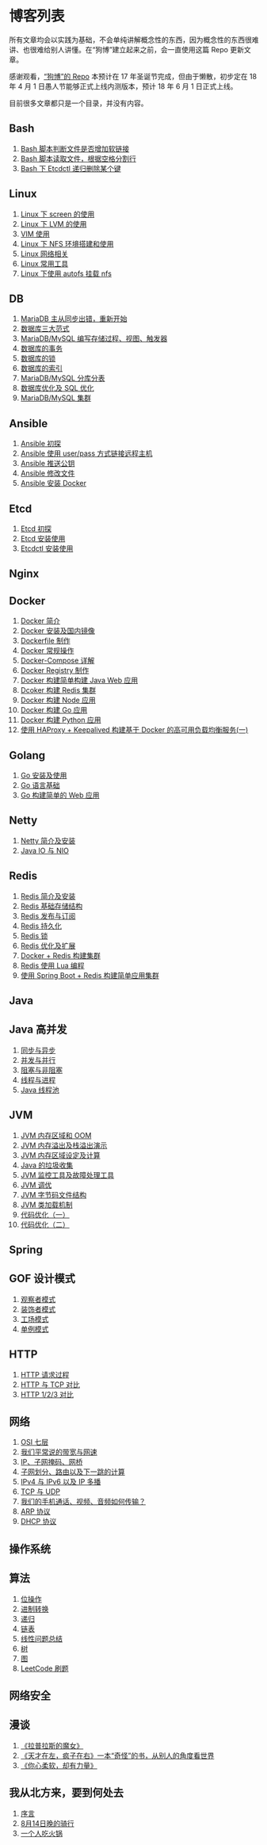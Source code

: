 # 博客列表

所有文章均会以实践为基础，不会单纯讲解概念性的东西，因为概念性的东西很难讲、也很难给别人讲懂。在“狗博”建立起来之前，会一直使用这篇 Repo 更新文章。

感谢观看，[“狗博”的 Repo](https://github.com/dblogcorp) 本预计在 17 年圣诞节完成，但由于懒散，初步定在 18 年 4 月 1 日愚人节能够正式上线内测版本，预计 18 年 6 月 1 日正式上线。

目前很多文章都只是一个目录，并没有内容。

## Bash

1. [Bash 脚本判断文件是否增加软链接](https://github.com/penglongli/blog/issues/1)
2. [Bash 脚本读取文件，根据空格分割行](https://github.com/penglongli/blog/issues/2)
3. [Bash 下 Etcdctl 递归删除某个键](https://github.com/penglongli/blog/issues/3)



## Linux

1. [Linux 下 screen 的使用](https://github.com/penglongli/blog/issues/4)
2. [Linux 下 LVM 的使用](linux/lvm_use.md)
3. [VIM 使用](https://github.com/penglongli/blog/issues/11)
4. [Linux 下 NFS 环境搭建和使用](https://github.com/penglongli/blog/issues/12)
5. [Linux 网络相关](https://github.com/penglongli/blog/issues/13)
6. [Linux 常用工具](https://github.com/penglongli/blog/issues/14)
7. [Linux 下使用 autofs 挂载 nfs](https://github.com/penglongli/blog/issues/15)

## DB

1. [MariaDB 主从同步出错，重新开始](https://github.com/penglongli/blog/issues/5)
2. [数据库三大范式]()
3. [MariaDB/MySQL 编写存储过程、视图、触发器]()
4. [数据库的事务]()
5. [数据库的锁]()
6. [数据库的索引]()
7. [MariaDB/MySQL 分库分表]()
8. [数据库优化及 SQL 优化]()
9. [MariaDB/MySQL 集群]()




## Ansible

1. [Ansible 初探](https://github.com/penglongli/blog/issues/6)
2. [Ansible 使用 user/pass 方式链接远程主机](https://github.com/penglongli/blog/issues/7)
3. [Ansible 推送公钥](ansible/push_ssh_key)
4. [Ansible 修改文件](ansible/change_file)
5. [Ansible 安装 Docker](ansible/install_docker)



## Etcd

1. [Etcd 初探](etcd/guide.md)
2. [Etcd 安装使用](etcd/install.md)
3. [Etcdctl 安装使用](etcd/etcdctl.md)



## Nginx





## Docker

1. [Docker 简介](docker/guide.md)
2. [Docker 安装及国内镜像](docker/install.md)
3. [Dockerfile 制作](docker/dockerfile.md)
4. [Docker 常规操作](docker/operate.md)
5. [Docker-Compose 详解](docker/docker_compose.md)
6. [Docker Registry 制作](docker/docker_registry.md)
7. [Docker 构建简单构建 Java Web 应用](docker/build_java_app.md)
8. [Dcoker 构建 Redis 集群](docker/build_redis_cluster.md)
9. [Docker 构建 Node 应用](docker/build_node.md)
10. [Docker 构建 Go 应用](docker/build_go.md)
11. [Docker 构建 Python 应用](docker/build_python.md)
12. [使用 HAProxy + Keepalived 构建基于 Docker 的高可用负载均衡服务(一)](https://github.com/penglongli/blog/issues/9)



## Golang

1. [Go 安装及使用](go/install.md)
2. [Go 语言基础](go/bais.md)
3. [Go 构建简单的 Web 应用](go/build_web.md)



## Netty

1. [Netty 简介及安装](netty/guide.md)
2. [Java IO 与 NIO](netty/io_nio.md)



## Redis

1. [Redis 简介及安装](redis/guide.md)
2. [Redis 基础存储结构](redis/store_structure.md)
3. [Redis 发布与订阅](redis/pub_sub.md)
4. [Redis 持久化](redis/persistence.md)
5. [Redis 锁](redis/lock.md)
6. [Redis 优化及扩展](redis/extend.md)
7. [Docker + Redis 构建集群](redis/cluster.md)
8. [Redis 使用 Lua 编程](redis/lua.md)
9. [使用 Spring Boot + Redis 构建简单应用集群](redis/spring_redis.md)



## Java





## Java 高并发

1. [同步与异步]()
2. [并发与并行]()
3. [阻塞与非阻塞]()
4. [线程与进程]()
5. [Java 线程池]()



## JVM

1. [JVM 内存区域和 OOM](https://github.com/penglongli/blog/issues/10)
2. [JVM 内存溢出及栈溢出演示](jvm/memory_out_sample.md)
3. [JVM 内存区域设定及计算](jvm/memory_calc.md)
4. [Java 的垃圾收集](jvm/gc.md)
5. [JVM 监控工具及故障处理工具](jvm/monitor.md)
6. [JVM 调优](jvm/adjust_optimize.md)
7. [JVM 字节码文件结构](jvm/class_structure.md)
8. [JVM 类加载机制](jvm/class_loader.md)
9. [代码优化（一）](jvm/code_optimize_1.md)
10. [代码优化（二）](jvm/code_optimize_2.md)


## Spring



## GOF 设计模式

1. [观察者模式]()
2. [装饰者模式]()
3. [工场模式]()
4. [单例模式]()



## HTTP

1. [HTTP 请求过程]()
2. [HTTP 与 TCP 对比]()
3. [HTTP 1/2/3 对比]()



## 网络

1. [OSI 七层]()
2. [我们平常说的带宽与网速]()
3. [IP、子网掩码、网桥]()
4. [子网划分、路由以及下一跳的计算]()
5. [IPv4 与 IPv6 以及 IP 多播]()
6. [TCP 与 UDP]()
7. [我们的手机通话、视频、音频如何传输？]()
8. [ARP 协议]()
9. [DHCP 协议]()



## 操作系统



## 算法

1. [位操作]()
2. [进制转换]()
3. [递归]()
4. [链表]()
5. [线性问题总结]()
6. [树]()
7. [图]()
8. [LeetCode 刷题]()



## 网络安全



## 漫谈

1. [《拉普拉斯的魔女》](talk/lapulasi_de_monv.md)
2. [《天才在左，疯子在右》一本“奇怪”的书，从别人的角度看世界](talk/genius_madman.md)
3. [《你心柔软，却有力量》](talk/linqingxuan.md)



## 我从北方来，要到何处去

1. [序言](where_go/preface.md)
2. [8月14日晚的骑行](where_go/0814.md)
3. [一个人吃火锅](where_go/20170917.md)

